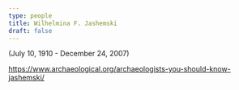 ```yaml
---
type: people
title: Wilhelmina F. Jashemski
draft: false
---
```


(July 10, 1910 - December 24, 2007)

https://www.archaeological.org/archaeologists-you-should-know-jashemski/
